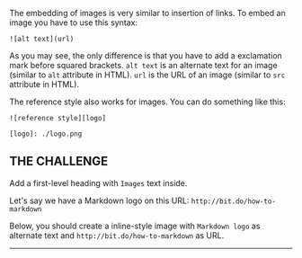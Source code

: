 The embedding of images is very similar to insertion of links. To embed an image you have to use this syntax:

    ![alt text](url)

As you may see, the only difference is that you have to add a exclamation mark before squared brackets. `alt text` is an alternate text for an image (similar to `alt` attribute in HTML). `url` is the URL of an image (similar to `src` attribute in HTML).

The reference style also works for images. You can do something like this:

    ![reference style][logo]

    [logo]: ./logo.png

## THE CHALLENGE

Add a first-level heading with `Images` text inside.

Let's say we have a Markdown logo on this URL: `http://bit.do/how-to-markdown`

Below, you should create a inline-style image with `Markdown logo` as alternate text and `http://bit.do/how-to-markdown` as URL.

---
